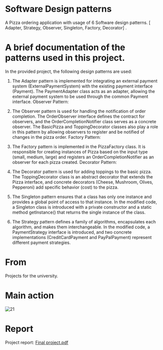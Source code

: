 # Software Design patterns 
A Pizza ordering application with usage of 6 Software design patterns. [ Adapter, Strategy, Observer, Singleton, Factory, Decorator] .

# A brief documentation of the patterns used in this project.
In the provided project, the following design patterns are used:


1. The Adapter pattern is implemented for integrating an external payment system (ExternalPaymentSystem) with the existing payment interface (Payment). The PaymentAdapter class acts as an adapter, allowing the external payment system to be used through the common Payment interface.
Observer Pattern:

2. The Observer pattern is used for handling the notification of order completion. The OrderObserver interface defines the contract for observers, and the OrderCompletionNotifier class serves as a concrete observer. The BasicPizza and ToppingDecorator classes also play a role in this pattern by allowing observers to register and be notified of changes in the pizza order.
Factory Pattern:

3. The Factory pattern is implemented in the PizzaFactory class. It is responsible for creating instances of Pizza based on the input type (small, medium, large) and registers an OrderCompletionNotifier as an observer for each pizza created.
Decorator Pattern:

4. The Decorator pattern is used for adding toppings to the basic pizza. The ToppingDecorator class is an abstract decorator that extends the Pizza interface, and concrete decorators (Cheese, Mushroom, Olives, Pepperoni) add specific behavior (cost) to the pizza.

5. The Singleton pattern ensures that a class has only one instance and provides a global point of access to that instance. In the modified code, a Singleton class is introduced with a private constructor and a static method getInstance() that returns the single instance of the class.

6. The Strategy pattern defines a family of algorithms, encapsulates each algorithm, and makes them interchangeable. In the modified code, a PaymentStrategy interface is introduced, and two concrete implementations (CreditCardPayment and PayPalPayment) represent different payment strategies.

# From
Projects for the university.

# Main action

![21](https://github.com/YasarMushtaq1/SDP_Final/assets/124120950/ac2e3444-ada7-4e29-aae8-e5de99299dbb)

# Report

Project report: [Final project.pdf](https://github.com/YasarMushtaq1/SDP_Final/files/13418406/Final.project.pdf)









